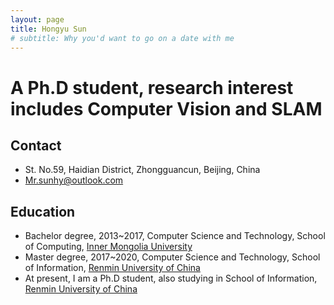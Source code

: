 ```yaml
---
layout: page
title: Hongyu Sun
# subtitle: Why you'd want to go on a date with me
---
```


# A Ph.D student, research interest includes Computer Vision and SLAM

## Contact
- St. No.59, Haidian District, Zhongguancun, Beijing, China
- [Mr.sunhy@outlook.com](Mr.sunhy@outlook.com)

## Education
- Bachelor degree, 2013~2017, Computer Science and Technology, School of Computing, [Inner Mongolia University](https://www.imu.edu.cn/)
- Master degree, 2017~2020, Computer Science and Technology, School of Information, [Renmin University of China](https://www.ruc.edu.cn/)
- At present, I am a Ph.D student, also studying in School of Information, [Renmin University of China](https://www.ruc.edu.cn/)